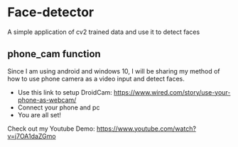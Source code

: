 # Face-detector
A simple application of cv2 trained data and use it to detect faces


## phone_cam function
Since I am using android and windows 10, I will be sharing my method of how to use phone camera as a video input and detect faces.
- Use this link to setup DroidCam: https://www.wired.com/story/use-your-phone-as-webcam/
- Connect your phone and pc
- You are all set!


Check out my Youtube Demo: https://www.youtube.com/watch?v=j7OA1daZGmo
